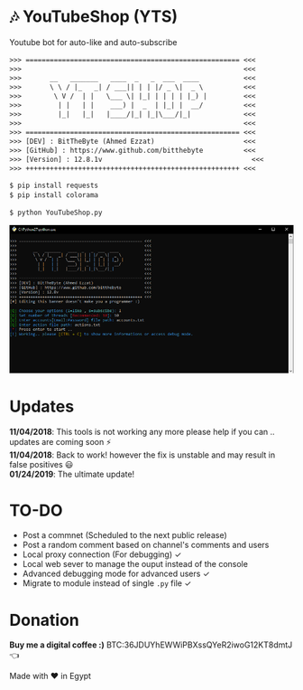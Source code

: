 # :notes: YouTubeShop (YTS)
 
Youtube bot for auto-like and auto-subscribe  

```
>>> ===================================================== <<<
>>> 	                                                  <<<
>>> 	  __   _______   ____  _   _  ___  ____           <<<
>>> 	  \ \ / |_   _| / ___|| | | |/ _ \|  _ \          <<<
>>> 	   \ V /  | |   \___ \| |_| | | | | |_) |         <<<
>>> 	    | |   | |    ___) |  _  | |_| |  __/          <<<
>>> 	    |_|   |_|   |____/|_| |_|\___/|_|             <<<
>>> 	                                                  <<<
>>> ===================================================== <<<
>>> [DEV] : BitTheByte (Ahmed Ezzat)                      <<<
>>> [GitHub] : https://www.github.com/bitthebyte          <<<
>>> [Version] : 12.8.1v                                     <<<
>>> +++++++++++++++++++++++++++++++++++++++++++++++++++++ <<<
```
```bash
$ pip install requests
$ pip install colorama
```
```bash
$ python YouTubeShop.py
```

![](screenshots/1.png)
# Updates
**11/04/2018**: This tools is not working any more please help if you can .. updates are coming soon ⚡️  
**11/04/2018**: Back to work! however the fix is unstable and may result in false positives 😃  
**01/24/2019**: The ultimate update!


# TO-DO
- Post a commnet (Scheduled to the next public release)
- Post a random comment based on channel's comments and users
- Local proxy connection (For debugging)  ✓
- Local web sever to manage the ouput instead of the console
- Advanced debugging mode for advanced users ✓
- Migrate to module instead of single `.py` file ✓

# Donation
**Buy me a digital coffee :)** BTC:36JDUYhEWWiPBXssQYeR2iwoG12KT8dmtJ :point_left:  

Made with ❤️ in Egypt 
